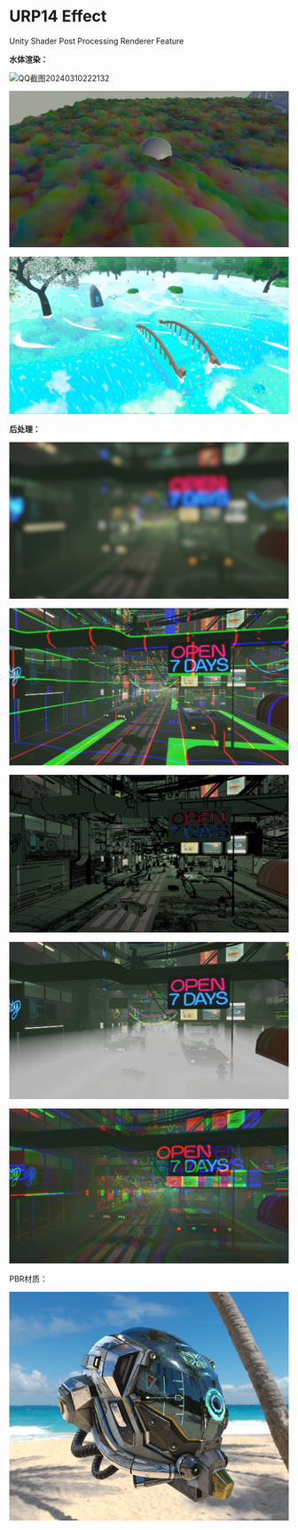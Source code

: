 # URP14 Effect
Unity Shader
Post Processing
Renderer Feature



**水体渲染：**

![QQ截图20240310222132](mdasset/QQ截图20240310222132.png)

![QQ截图20240310223634](mdasset/QQ截图20240310223634.png)

![QQ截图20240310221935](mdasset/QQ截图20240310221935.png)





**后处理：**

![QQ截图20240310222842](mdasset/QQ截图20240310222842.png)

![QQ截图20240310223127](mdasset/QQ截图20240310223127.png)

![QQ截图20240310223342](mdasset/QQ截图20240310223342.png)

![QQ截图20240310223235](mdasset/QQ截图20240310223235.png)

![QQ截图20240310222944](mdasset/QQ截图20240310222944.png)



PBR材质：

![Pastedimage20221102205521.png](mdasset/Pastedimage20221102205521.png)
